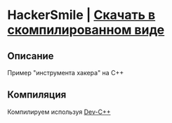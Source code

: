 # HackerSmile | [Скачать в скомпилированном виде](https://yadi.sk/d/dy0FuwX2ZPIrdQ) 
## Описание 
Пример "инструмента хакера" на C++

## Компиляция
Компилируем используя [Dev-C++](https://sourceforge.net/projects/orwelldevcpp/)

